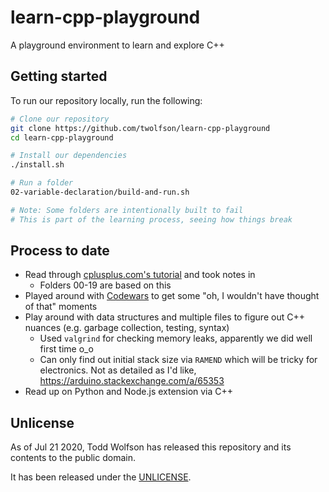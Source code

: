 # learn-cpp-playground
A playground environment to learn and explore C++

## Getting started
To run our repository locally, run the following:

```bash
# Clone our repository
git clone https://github.com/twolfson/learn-cpp-playground
cd learn-cpp-playground

# Install our dependencies
./install.sh

# Run a folder
02-variable-declaration/build-and-run.sh

# Note: Some folders are intentionally built to fail
# This is part of the learning process, seeing how things break
```

## Process to date
- Read through [cplusplus.com's tutorial](https://www.cplusplus.com/doc/tutorial/introduction/) and took notes in
  - Folders 00-19 are based on this
- Played around with [Codewars](https://www.codewars.com/) to get some "oh, I wouldn't have thought of that" moments
- Play around with data structures and multiple files to figure out C++ nuances (e.g. garbage collection, testing, syntax)
  - Used `valgrind` for checking memory leaks, apparently we did well first time o_o
  - Can only find out initial stack size via `RAMEND` which will be tricky for electronics. Not as detailed as I'd like, https://arduino.stackexchange.com/a/65353
- Read up on Python and Node.js extension via C++

## Unlicense
As of Jul 21 2020, Todd Wolfson has released this repository and its contents to the public domain.

It has been released under the [UNLICENSE][].

[UNLICENSE]: UNLICENSE
